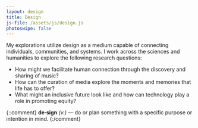 ```yaml
---
layout: design
title: Design
js-file: /assets/js/design.js
photoswipe: false
---
```

My explorations utilize design as a medium capable of connecting individuals, communities, and systems. I work across the sciences and humanities to explore the following research questions:

- How might we facilitate human connection through the discovery and sharing of music?
- How can the curation of media explore the moments and memories that life has to offer?
- What might an inclusive future look like and how can technology play a role in promoting equity?

{::comment}
**de·sign** _(v.)_ — do or plan something with a specific purpose or intention in mind.
{:/comment}